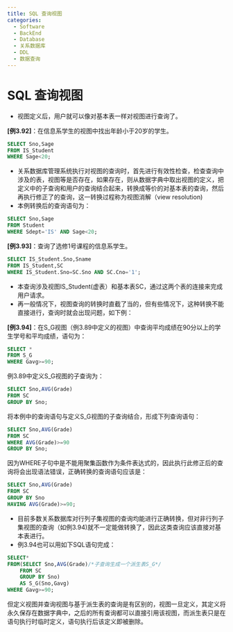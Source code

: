 ```yaml
---
title: SQL 查询视图
categories:
  - Software
  - BackEnd
  - Database
  - 关系数据库
  - DDL
  - 数据查询
---
```

# SQL 查询视图

- 视图定义后，用户就可以像对基本表一样对视图进行查询了。

**[例3.92]**：在信息系学生的视图中找出年龄小于20岁的学生。

```sql
SELECT Sno,Sage
FROM IS_Student
WHERE Sage<20;
```

- 关系数据库管理系统执行对视图的查询时，首先进行有效性检查，检查查询中涉及的表，视图等是否存在，如果存在，则从数据字典中取出视图的定义，把定义中的子查询和用户的查询结合起来，转换成等价的对基本表的查询，然后再执行修正了的查询，这一转换过程称为视图消解（view resolution)
- 本例转换后的查询语句为：

```sql
SELECT Sno,Sage
FROM Student
WHERE Sdept='IS' AND Sage<20;
```

**[例3.93]**：查询了选修1号课程的信息系学生。

```sql
SELECT IS_Student.Sno,Sname
FROM IS_Student,SC
WHERE IS_Student.Sno=SC.Sno AND SC.Cno='1';
```

- 本查询涉及视图IS_Student(虚表）和基本表SC，通过这两个表的连接来完成用户请求。
- 再一般情况下，视图查询的转换时直截了当的，但有些情况下，这种转换不能直接进行，查询时就会出现问题，如下例：

**[例3.94]**：在S_G视图（例3.89中定义的视图）中查询平均成绩在90分以上的学生学号和平均成绩，语句为：

```sql
SELECT *
FROM S_G
WHERE Gavg>=90;
```

例3.89中定义S_G视图的子查询为：

```sql
SELECT Sno,AVG(Grade)
FROM SC
GROUP BY Sno;
```

将本例中的查询语句与定义S_G视图的子查询结合，形成下列查询语句：

```sql
SELECT Sno,AVG(Grade)
FROM SC
WHERE AVG(Grade)>=90
GROUP BY Sno;
```

因为WHERE子句中是不能用聚集函数作为条件表达式的，因此执行此修正后的查询将会出现语法错误，正确转换的查询语句应该是：

```sql
SELECT Sno,AVG(Grade)
FROM SC
GROUP BY Sno
HAVING AVG(Grade)>=90;
```

- 目前多数关系数据库对行列子集视图的查询均能进行正确转换，但对非行列子集视图的查询（如例3.94)就不一定能做转换了，因此这类查询应该直接对基本表进行。
- 例3.94也可以用如下SQL语句完成：

```sql
SELECT*
FROM(SELECT Sno,AVG(Grade)/*子查询生成一个派生表S_G*/
	FROM SC
	GROUP BY Sno)
	AS S_G(Sno,Gavg)
WHERE Gavg>=90;
```

但定义视图并查询视图与基于派生表的查询是有区别的，视图一旦定义，其定义将永久保存在数据字典中，之后的所有查询都可以直接引用该视图，而派生表只是在语句执行时临时定义，语句执行后该定义即被删除。